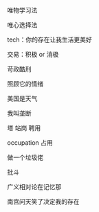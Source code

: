 唯物学习法

唯心选择法

tech：你的存在让我生活更美好

交易：积极 or 消极

苛政酷刑

照顾它的情绪

美国是天气

我叫垄断

塔 站岗 聘用

occupation 占用

做一个垃圾佬

批斗

广义相对论在记忆那

南宫问天笑了决定我的存在
